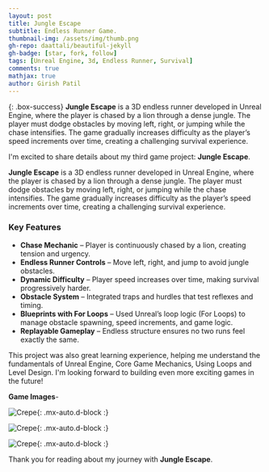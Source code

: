 ```yaml
---
layout: post
title: Jungle Escape
subtitle: Endless Runner Game.
thumbnail-img: /assets/img/thumb.png
gh-repo: daattali/beautiful-jekyll
gh-badge: [star, fork, follow]
tags: [Unreal Engine, 3d, Endless Runner, Survival]
comments: true
mathjax: true
author: Girish Patil
---
```


<!-- success warning error note -->
{: .box-success}
**Jungle Escape** is a 3D endless runner developed in Unreal Engine, where the player is chased by a lion through a dense jungle. The player must dodge obstacles by moving left, right, or jumping while the chase intensifies. The game gradually increases difficulty as the player’s speed increments over time, creating a challenging survival experience.



I'm excited to share details about my third game project: **Jungle Escape**.

**Jungle Escape** is a 3D endless runner developed in Unreal Engine, where the player is chased by a lion through a dense jungle. The player must dodge obstacles by moving left, right, or jumping while the chase intensifies. The game gradually increases difficulty as the player’s speed increments over time, creating a challenging survival experience.

### Key Features

- **Chase Mechanic** – Player is continuously chased by a lion, creating tension and urgency.
- **Endless Runner Controls** – Move left, right, and jump to avoid jungle obstacles.
- **Dynamic Difficulty** – Player speed increases over time, making survival progressively harder.
- **Obstacle System** – Integrated traps and hurdles that test reflexes and timing.
- **Blueprints with For Loops** – Used Unreal’s loop logic (For Loops) to manage obstacle spawning, speed increments, and game logic.
- **Replayable Gameplay** – Endless structure ensures no two runs feel exactly the same.

This project was also great learning experience, helping me understand the fundamentals of Unreal Engine, Core Game Mechanics, Using Loops and Level Design. I'm looking forward to building even more exciting games in the future!

**Game Images**-

![Crepe](https://beautifuljekyll.com/assets/img/crepe.jpg){: .mx-auto.d-block :}

![Crepe](https://beautifuljekyll.com/assets/img/crepe.jpg){: .mx-auto.d-block :}

![Crepe](https://beautifuljekyll.com/assets/img/crepe.jpg){: .mx-auto.d-block :}

 

Thank you for reading about my journey with **Jungle Escape**.